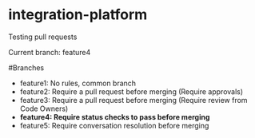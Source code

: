 # integration-platform
Testing pull requests

Current branch: feature4

#Branches
* feature1: No rules, common branch
* feature2: Require a pull request before merging (Require approvals)
* feature3: Require a pull request before merging (Require review from Code Owners)
* **feature4: Require status checks to pass before merging**
* feature5: Require conversation resolution before merging
